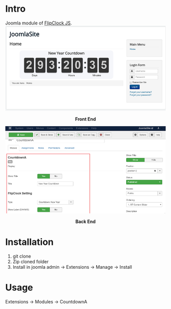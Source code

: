 # Intro
Joomla module of [FlipClock JS](http://flipclockjs.com/).
![Frontend Preview](preview_frontend.png)
<p align="center"><strong>Front End</strong></p>

![Backend Preview](preview_backend.png)
<p align="center"><strong>Back End</strong></p>

# Installation
1. git clone
2. Zip cloned folder
3. Install in joomla admin -> Extensions -> Manage -> Install

# Usage
Extensions -> Modules -> CountdownA
